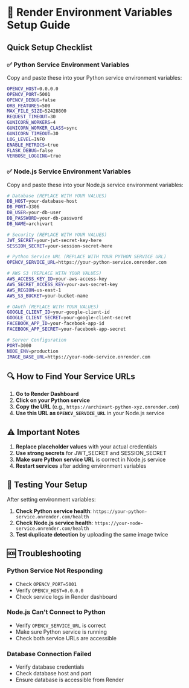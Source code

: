 # 🚀 Render Environment Variables Setup Guide

## Quick Setup Checklist

### ✅ Python Service Environment Variables

Copy and paste these into your Python service environment variables:

```bash
OPENCV_HOST=0.0.0.0
OPENCV_PORT=5001
OPENCV_DEBUG=false
ORB_FEATURES=500
MAX_FILE_SIZE=52428800
REQUEST_TIMEOUT=30
GUNICORN_WORKERS=4
GUNICORN_WORKER_CLASS=sync
GUNICORN_TIMEOUT=30
LOG_LEVEL=INFO
ENABLE_METRICS=true
FLASK_DEBUG=false
VERBOSE_LOGGING=true
```

### ✅ Node.js Service Environment Variables

Copy and paste these into your Node.js service environment variables:

```bash
# Database (REPLACE WITH YOUR VALUES)
DB_HOST=your-database-host
DB_PORT=3306
DB_USER=your-db-user
DB_PASSWORD=your-db-password
DB_NAME=archivart

# Security (REPLACE WITH YOUR VALUES)
JWT_SECRET=your-jwt-secret-key-here
SESSION_SECRET=your-session-secret-here

# Python Service URL (REPLACE WITH YOUR PYTHON SERVICE URL)
OPENCV_SERVICE_URL=https://your-python-service.onrender.com

# AWS S3 (REPLACE WITH YOUR VALUES)
AWS_ACCESS_KEY_ID=your-aws-access-key
AWS_SECRET_ACCESS_KEY=your-aws-secret-key
AWS_REGION=us-east-1
AWS_S3_BUCKET=your-bucket-name

# OAuth (REPLACE WITH YOUR VALUES)
GOOGLE_CLIENT_ID=your-google-client-id
GOOGLE_CLIENT_SECRET=your-google-client-secret
FACEBOOK_APP_ID=your-facebook-app-id
FACEBOOK_APP_SECRET=your-facebook-app-secret

# Server Configuration
PORT=3000
NODE_ENV=production
IMAGE_BASE_URL=https://your-node-service.onrender.com
```

## 🔍 How to Find Your Service URLs

1. **Go to Render Dashboard**
2. **Click on your Python service**
3. **Copy the URL** (e.g., `https://archivart-python-xyz.onrender.com`)
4. **Use this URL as `OPENCV_SERVICE_URL`** in your Node.js service

## ⚠️ Important Notes

1. **Replace placeholder values** with your actual credentials
2. **Use strong secrets** for JWT_SECRET and SESSION_SECRET
3. **Make sure Python service URL** is correct in Node.js service
4. **Restart services** after adding environment variables

## 🧪 Testing Your Setup

After setting environment variables:

1. **Check Python service health**: `https://your-python-service.onrender.com/health`
2. **Check Node.js service health**: `https://your-node-service.onrender.com/health`
3. **Test duplicate detection** by uploading the same image twice

## 🆘 Troubleshooting

### Python Service Not Responding
- Check `OPENCV_PORT=5001`
- Verify `OPENCV_HOST=0.0.0.0`
- Check service logs in Render dashboard

### Node.js Can't Connect to Python
- Verify `OPENCV_SERVICE_URL` is correct
- Make sure Python service is running
- Check both service URLs are accessible

### Database Connection Failed
- Verify database credentials
- Check database host and port
- Ensure database is accessible from Render
